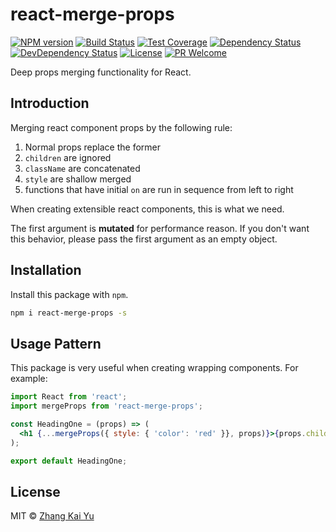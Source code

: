 react-merge-props
==============
[![NPM version][npm-image]][npm-url]
[![Build Status][travis-image]][travis-url]
[![Test Coverage][cov-image]][cov-url]
[![Dependency Status][daviddm-image]][daviddm-url]
[![DevDependency Status][daviddm-image-dev]][daviddm-url-dev]
[![License][license-image]][license-url]
[![PR Welcome][pr-image]][pr-url]

Deep props merging functionality for React.

## Introduction

Merging react component props by the following rule:

1. Normal props replace the former
2. `children` are ignored
3. `className` are concatenated
4. `style` are shallow merged
5. functions that have initial `on` are run in sequence from left to right

When creating extensible react components, this is what we need.

The first argument is **mutated** for performance reason. If you don't want this
behavior, please pass the first argument as an empty object.

## Installation

Install this package with `npm`.

```bash
npm i react-merge-props -s
```

## Usage Pattern

This package is very useful when creating wrapping components. For example:

```jsx
import React from 'react';
import mergeProps from 'react-merge-props';

const HeadingOne = (props) => (
  <h1 {...mergeProps({ style: { 'color': 'red' }}, props)}>{props.children}</h1>
);

export default HeadingOne;
```

## License

MIT © [Zhang Kai Yu][license-url]

[npm-image]: https://img.shields.io/npm/v/react-merge-props.svg?style=flat-square&color=ff69b4&logo=react
[npm-url]: https://npmjs.org/package/react-merge-props
[travis-image]: https://img.shields.io/travis/zhangkaiyulw/react-merge-props.svg?style=flat-square&color=blue&logo=travis
[travis-url]: https://travis-ci.org/zhangkaiyulw/react-merge-props
[cov-image]: https://img.shields.io/codecov/c/github/zhangkaiyulw/react-merge-props/master.svg?style=flat-square&logo=codecov
[cov-url]: https://codecov.io/gh/zhangkaiyulw/react-merge-props
[daviddm-image]: https://img.shields.io/david/zhangkaiyulw/react-merge-props.svg?style=flat-square
[daviddm-url]: https://david-dm.org/zhangkaiyulw/react-merge-props
[daviddm-image-dev]: https://img.shields.io/david/dev/zhangkaiyulw/react-merge-props.svg?style=flat-square
[daviddm-url-dev]: https://david-dm.org/zhangkaiyulw/react-merge-props?type=dev
[license-image]: https://img.shields.io/github/license/zhangkaiyulw/react-merge-props.svg?style=flat-square
[license-url]: https://github.com/zhangkaiyulw/react-merge-props/blob/master/LICENSE
[pr-image]: https://img.shields.io/badge/PRs-welcome-brightgreen.svg?style=flat-square
[pr-url]: https://github.com/zhangkaiyulw/react-merge-props/blob/master/CONTRIBUTING.md
